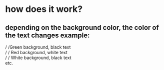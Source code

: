 # how does it work?
<h2>depending on the background color, the color of the text changes example:</h2> / /Green background, black text <br>/ / Red background, white text<br> / / White background, black text<br> etc.
